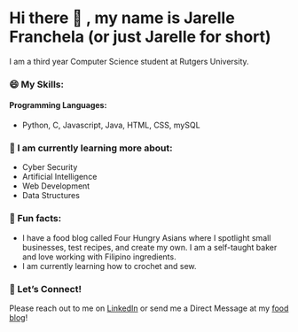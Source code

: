 # Hi there 👋 , my name is Jarelle Franchela (or just Jarelle for short)

I am a third year Computer Science student at Rutgers University.

###  😄   My Skills:
#### Programming Languages: 
- Python, C, Javascript, Java, HTML, CSS, mySQL

###  🌻  I am currently learning more about:
- Cyber Security
- Artificial Intelligence
- Web Development
- Data Structures

###  🍠  Fun facts:
- I have a food blog called Four Hungry Asians where I spotlight small businesses, test recipes, and create my own. I am a self-taught baker and love working with Filipino ingredients. 
- I am currently learning how to crochet and sew.

###  💌  Let’s Connect!
Please reach out to me on <a href="https://www.linkedin.com/in/jarelleboac/">LinkedIn</a> or send me a Direct Message at my <a href="https://www.instagram.com/fourhungryasians/?hl=en">food blog</a>!

